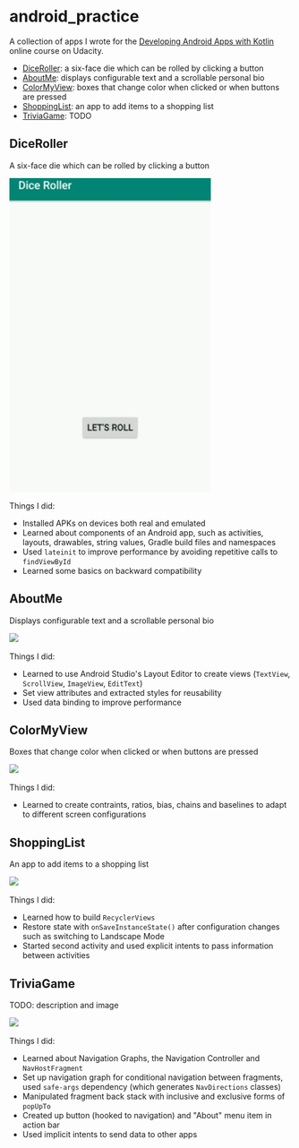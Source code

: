 # android_practice

A collection of apps I wrote for the [Developing Android Apps with Kotlin](https://www.udacity.com/course/developing-android-apps-with-kotlin--ud9012) online course  on Udacity.

* [DiceRoller](#DiceRoller): a six-face die which can be rolled by clicking a button
* [AboutMe](#AboutMe): displays configurable text and a scrollable personal bio
* [ColorMyView](#ColorMyView): boxes that change color when clicked or when buttons are pressed
* [ShoppingList](#ShoppingList): an app to add items to a shopping list
* [TriviaGame](#TriviaGame): TODO

## DiceRoller
A six-face die which can be rolled by clicking a button

![](./dice_roller.gif)

Things I did:
* Installed APKs on devices both real and emulated
* Learned about components of an Android app, such as activities, layouts, drawables, string values, Gradle build files and namespaces
* Used `lateinit` to improve performance by avoiding repetitive calls to `findViewById`
* Learned some basics on backward compatibility

## AboutMe
Displays configurable text and a scrollable personal bio

![](./about_me.gif)

Things I did:
* Learned to use Android Studio's Layout Editor to create views (`TextView`, `ScrollView`, `ImageView`, `EditText`)
* Set view attributes and extracted styles for reusability
* Used data binding to improve performance

## ColorMyView
Boxes that change color when clicked or when buttons are pressed

![](./color_my_view.gif)

Things I did:
* Learned to create contraints, ratios, bias, chains and baselines to adapt to different screen configurations

## ShoppingList
An app to add items to a shopping list

![](./shopping_list.gif)

Things I did:
* Learned how to build `RecyclerViews`
* Restore state with `onSaveInstanceState()` after configuration changes such as switching to Landscape Mode
* Started second activity and used explicit intents to pass information between activities

## TriviaGame
TODO: description and image

![](./TODO)

Things I did:
* Learned about Navigation Graphs, the Navigation Controller and `NavHostFragment`
* Set up navigation graph for conditional navigation between fragments, used `safe-args` dependency (which generates `NavDirections` classes)
* Manipulated fragment back stack with inclusive and exclusive forms of `popUpTo`
* Created up button (hooked to navigation) and "About" menu item in action bar
* Used implicit intents to send data to other apps

